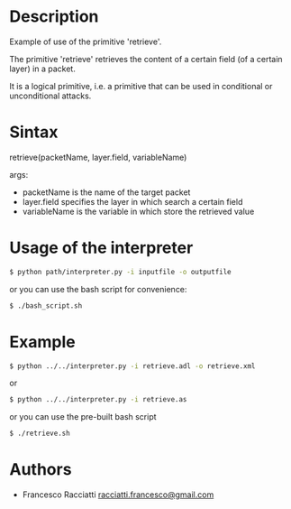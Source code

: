 Description
============
Example of use of the primitive 'retrieve'.

The primitive 'retrieve' retrieves the content of a certain field (of a certain layer) in a packet.

It is a logical primitive, i.e. a primitive that can be used in conditional or unconditional attacks.


Sintax
======
retrieve(packetName, layer.field, variableName)

args:
 + packetName is the name of the target packet
 + layer.field specifies the layer in which search a certain field
 + variableName is the variable in which store the retrieved value


Usage of the interpreter
========================
``` sh
$ python path/interpreter.py -i inputfile -o outputfile
```

or you can use the bash script for convenience:

``` sh
$ ./bash_script.sh
```

Example
=======
``` sh
$ python ../../interpreter.py -i retrieve.adl -o retrieve.xml
```

or

``` sh
$ python ../../interpreter.py -i retrieve.as
```

or you can use the pre-built bash script

``` sh
$ ./retrieve.sh
```


Authors
=======
+ Francesco Racciatti  	<racciatti.francesco@gmail.com>

